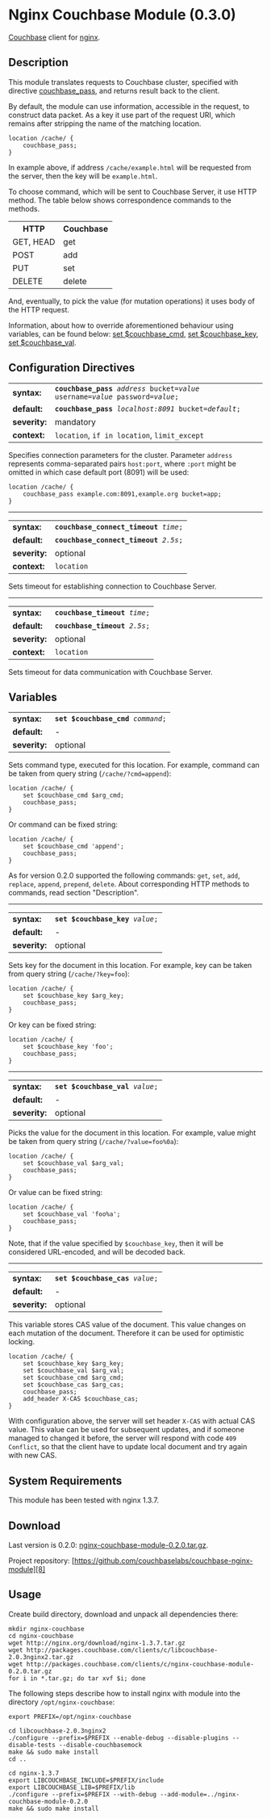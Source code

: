 # Nginx Couchbase Module (0.3.0)

[Couchbase][1] client for [nginx][2].

## Description

This module translates requests to Couchbase cluster, specified with
directive [couchbase_pass][3], and returns result back to the client.

By default, the module can use information, accessible in the request,
to construct data packet. As a key it use part of the request URI,
which remains after stripping the name of the matching location.

    location /cache/ {
        couchbase_pass;
    }

In example above, if address `/cache/example.html` will be requested
from the server, then the key will be `example.html`.

To choose command, which will be sent to Couchbase Server, it use HTTP
method. The table below shows correspondence commands to the methods.

<table>
  <tr><th>HTTP</th><th>Couchbase</th></tr>
  <tr><td>GET, HEAD</td><td>get</td></tr>
  <tr><td>POST</td><td>add</td></tr>
  <tr><td>PUT</td><td>set</td></tr>
  <tr><td>DELETE</td><td>delete</td></tr>
</table>

And, eventually, to pick the value (for mutation operations) it uses
body of the HTTP request.

Information, about how to override aforementioned behaviour using
variables, can be found below: [set $couchbase_cmd][4], [set
$couchbase_key][5], [set $couchbase_val][6].

## Configuration Directives

<a name="couchbase_pass"></a>
<table>
  <tr>
    <td><strong>syntax:</strong></td>
    <td><code><strong>couchbase_pass</strong> <i>address</i> bucket=<i>value</i> username=<i>value</i> password=<i>value</i>;</code></td>
  </tr>
  <tr>
    <td><strong>default:</strong></td>
    <td><code><strong>couchbase_pass</strong> <i>localhost:8091</i> bucket=<i>default</i>;</code></td>
  </tr>
  <tr>
    <td><strong>severity:</strong></td>
    <td>mandatory</td>
  </tr>
  <tr>
    <td><strong>context:</strong></td>
    <td><code>location</code>, <code>if in location</code>, <code>limit_except</code></td>
  </tr>
</table>

Specifies connection parameters for the cluster. Parameter `address` represents comma-separated pairs `host:port`, where `:port` might be omitted in which case default port (8091) will be used:

    location /cache/ {
        couchbase_pass example.com:8091,example.org bucket=app;
    }

* * *

<a name="couchbase_connect_timeout"></a>
<table>
  <tr>
    <td><strong>syntax:</strong></td>
    <td><code><strong>couchbase_connect_timeout</strong> <i>time</i>;</code></td>
  </tr>
  <tr>
    <td><strong>default:</strong></td>
    <td><code><strong>couchbase_connect_timeout</strong> <i>2.5s</i>;</code></td>
  </tr>
  <tr>
    <td><strong>severity:</strong></td>
    <td>optional</td>
  </tr>
  <tr>
    <td><strong>context:</strong></td>
    <td><code>location</code></td>
  </tr>
</table>

Sets timeout for establishing connection to Couchbase Server.

* * *

<a name="couchbase_timeout"></a>
<table>
  <tr>
    <td><strong>syntax:</strong></td>
    <td><code><strong>couchbase_timeout</strong> <i>time</i>;</code></td>
  </tr>
  <tr>
    <td><strong>default:</strong></td>
    <td><code><strong>couchbase_timeout</strong> <i>2.5s</i>;</code></td>
  </tr>
  <tr>
    <td><strong>severity:</strong></td>
    <td>optional</td>
  </tr>
  <tr>
    <td><strong>context:</strong></td>
    <td><code>location</code></td>
  </tr>
</table>

Sets timeout for data communication with Couchbase Server.

## Variables

<a name="set-couchbase_cmd"></a>
<table>
  <tr>
    <td><strong>syntax:</strong></td>
    <td><code><strong>set $couchbase_cmd</strong> <i>command</i>;</code></td>
  </tr>
  <tr>
    <td><strong>default:</strong></td>
    <td>-</td>
  </tr>
  <tr>
    <td><strong>severity:</strong></td>
    <td>optional</td>
  </tr>
</table>

Sets command type, executed for this location. For example, command
can be taken from query string (`/cache/?cmd=append`):

    location /cache/ {
        set $couchbase_cmd $arg_cmd;
        couchbase_pass;
    }

Or command can be fixed string:

    location /cache/ {
        set $couchbase_cmd 'append';
        couchbase_pass;
    }

As for version 0.2.0 supported the following commands: `get`, `set`,
`add`, `replace`, `append`, `prepend`, `delete`. About corresponding
HTTP methods to commands, read section "Description".

* * *

<a name="set-couchbase_key"></a>
<table>
  <tr>
    <td><strong>syntax:</strong></td>
    <td><code><strong>set $couchbase_key</strong> <i>value</i>;</code></td>
  </tr>
  <tr>
    <td><strong>default:</strong></td>
    <td>-</td>
  </tr>
  <tr>
    <td><strong>severity:</strong></td>
    <td>optional</td>
  </tr>
</table>

Sets key for the document in this location. For example, key can be
taken from query string (`/cache/?key=foo`):

    location /cache/ {
        set $couchbase_key $arg_key;
        couchbase_pass;
    }

Or key can be fixed string:

    location /cache/ {
        set $couchbase_key 'foo';
        couchbase_pass;
    }

* * *

<a name="set-couchbase_val"></a>
<table>
  <tr>
    <td><strong>syntax:</strong></td>
    <td><code><strong>set $couchbase_val</strong> <i>value</i>;</code></td>
  </tr>
  <tr>
    <td><strong>default:</strong></td>
    <td>-</td>
  </tr>
  <tr>
    <td><strong>severity:</strong></td>
    <td>optional</td>
  </tr>
</table>

Picks the value for the document in this location. For example, value
might be taken from query string (`/cache/?value=foo%0a`):

    location /cache/ {
        set $couchbase_val $arg_val;
        couchbase_pass;
    }

Or value can be fixed string:

    location /cache/ {
        set $couchbase_val 'foo%a';
        couchbase_pass;
    }

Note, that if the value specified by `$couchbase_key`, then it will be
considered URL-encoded, and will be decoded back.

* * *

<a name="set-couchbase_cas"></a>
<table>
  <tr>
    <td><strong>syntax:</strong></td>
    <td><code><strong>set $couchbase_cas</strong> <i>value</i>;</code></td>
  </tr>
  <tr>
    <td><strong>default:</strong></td>
    <td>-</td>
  </tr>
  <tr>
    <td><strong>severity:</strong></td>
    <td>optional</td>
  </tr>
</table>

This variable stores CAS value of the document. This value changes on
each mutation of the document. Therefore it can be used for optimistic
locking.

    location /cache/ {
        set $couchbase_key $arg_key;
        set $couchbase_val $arg_val;
        set $couchbase_cmd $arg_cmd;
        set $couchbase_cas $arg_cas;
        couchbase_pass;
        add_header X-CAS $couchbase_cas;
    }

With configuration above, the server will set header
<code>X-CAS</code> with actual CAS value. This value can be used for
subsequent updates, and if someone managed to changed it before, the
server will respond with code <code>409 Conflict</code>, so that the
client have to update local document and try again with new CAS.

## System Requirements

This module has been tested with nginx 1.3.7.

## Download

Last version is 0.2.0: [nginx-couchbase-module-0.2.0.tar.gz][7].

Project repository: [https://github.com/couchbaselabs/couchbase-nginx-module][8]

## Usage

Create build directory, download and unpack all dependencies there:

    mkdir nginx-couchbase
    cd nginx-couchbase
    wget http://nginx.org/download/nginx-1.3.7.tar.gz
    wget http://packages.couchbase.com/clients/c/libcouchbase-2.0.3nginx2.tar.gz
    wget http://packages.couchbase.com/clients/c/nginx-couchbase-module-0.2.0.tar.gz
    for i in *.tar.gz; do tar xvf $i; done

The following steps describe how to install nginx with module into the
directory `/opt/nginx-couchbase`:

    export PREFIX=/opt/nginx-couchbase

    cd libcouchbase-2.0.3nginx2
    ./configure --prefix=$PREFIX --enable-debug --disable-plugins --disable-tests --disable-couchbasemock
    make && sudo make install
    cd ..

    cd nginx-1.3.7
    export LIBCOUCHBASE_INCLUDE=$PREFIX/include
    export LIBCOUCHBASE_LIB=$PREFIX/lib
    ./configure --prefix=$PREFIX --with-debug --add-module=../nginx-couchbase-module-0.2.0
    make && sudo make install


[1]: http://couchbase.com/download
[2]: http://www.nginx.ru/
[3]: #couchbase_pass
[4]: #set-couchbase_cmd
[5]: #set-couchbase_key
[6]: #set-couchbase_val
[7]: http://packages.couchbase.com/clients/c/nginx-couchbase-module-0.2.0.tar.gz
[8]: https://github.com/couchbaselabs/couchbase-nginx-module
